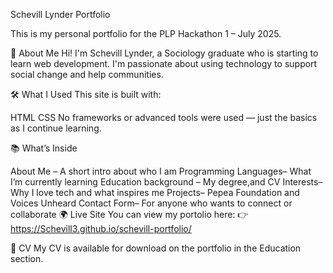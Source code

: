 Schevill Lynder Portfolio

This is my personal portfolio for the PLP Hackathon 1 – July 2025.

🧠 About Me Hi! I'm Schevill Lynder, a Sociology graduate who is starting to learn web development. I'm passionate about using technology to support social change and help communities.

🛠️ What I Used This site is built with:

HTML
CSS
No frameworks or advanced tools were used — just the basics as I continue learning.

📚 What’s Inside

About Me – A short intro about who I am
Programming Languages– What I’m currently learning
Education background – My degree,and CV
Interests– Why I love tech and what inspires me
Projects– Pepea Foundation and Voices Unheard
Contact Form– For anyone who wants to connect or collaborate
🌍 Live Site You can view my portolio here: 👉 https://Schevill3.github.io/schevill-portfolio/

📄 CV My CV is available for download on the portfolio in the Education section.
